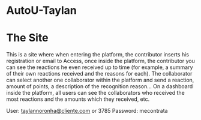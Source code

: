 # AutoU-Taylan

# The Site
This is a site where when entering the platform, the
contributor inserts his
registration or email to
Access, once inside the
platform, the contributor
you can see the reactions he
even received up to
time (for example, a
summary of their own
reactions received and the
reasons for each). The collaborator can
select another one
collaborator within the
platform and send a
reaction, amount of
points, a description of the
recognition reason... On a dashboard inside the
platform, all users
can see the collaborators
who received the most
reactions and the amounts
which they received, etc.

User: taylannoronha@cliente.com or 3785
Password: mecontrata
